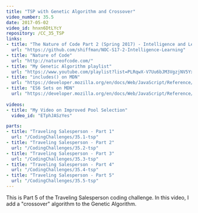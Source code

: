 ```yaml
---
title: "TSP with Genetic Algorithm and Crossover"
video_number: 35.5
date: 2017-05-02
video_id: hnxn6DtLYcY
repository: /CC_35_TSP
links:
- title: "The Nature of Code Part 2 (Spring 2017) - Intelligence and Learning"  
  url: "https://github.com/shiffman/NOC-S17-2-Intelligence-Learning"
- title: "Nature of Code"  
  url: "http://natureofcode.com/"
- title: "My Genetic Algorithm playlist"  
  url: "https://www.youtube.com/playlist?list=PLRqwX-V7Uu6bJM3VgzjNV5YxVxUwzALHV"
- title: "includes() on MDN"  
  url: "https://developer.mozilla.org/en/docs/Web/JavaScript/Reference/Global_Objects/Array/includes?v=example"
- title: "ES6 Sets on MDN"  
  url: "https://developer.mozilla.org/en/docs/Web/JavaScript/Reference/Global_Objects/Set"
  
videos:
- title: "My Video on Improved Pool Selection"
  video_id: "ETphJASzYes"  

parts:
- title: "Traveling Salesperson - Part 1"
  url: "/CodingChallenges/35.1-tsp"  
- title: "Traveling Salesperson - Part 2"
  url: "/CodingChallenges/35.2-tsp"
- title: "Traveling Salesperson - Part 3"
  url: "/CodingChallenges/35.3-tsp"
- title: "Traveling Salesperson - Part 4"
  url: "/CodingChallenges/35.4-tsp"
- title: "Traveling Salesperson - Part 5"
  url: "/CodingChallenges/35.5-tsp"
---
```


This is Part 5 of the Traveling Salesperson coding challenge.  In this video, I add a "crossover" algorithm to the Genetic Algorithm.


